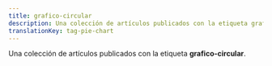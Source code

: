 ```yaml
---
title: grafico-circular
description: Una colección de artículos publicados con la etiqueta grafico-circular.
translationKey: tag-pie-chart
---
```

Una colección de artículos publicados con la etiqueta **grafico-circular**.
